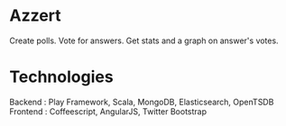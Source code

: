 
# Azzert

Create polls. Vote for answers. Get stats and a graph on answer's votes.

# Technologies

Backend : Play Framework, Scala, MongoDB, Elasticsearch, OpenTSDB
Frontend : Coffeescript, AngularJS, Twitter Bootstrap
